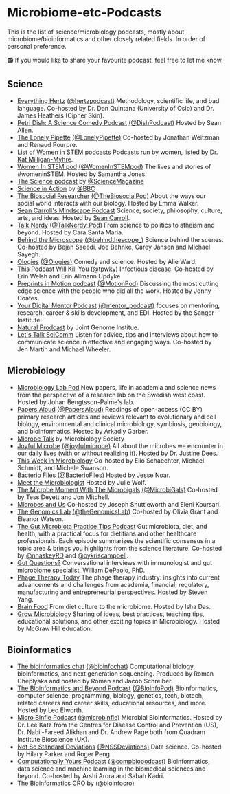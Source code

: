 # Microbiome-etc-Podcasts

This is the list of science/microbiology podcasts, mostly about microbiome/bioinformatics and other closely related fields. In order of personal preference.

📻 If you would like to share your favourite podcast, feel free to let me know.

## Science

- [Everything Hertz](https://everythinghertz.com/) [(@hertzpodcast)](https://twitter.com/hertzpodcast) Methodology, scientific life, and bad language. Co-hosted by Dr. Dan Quintana (University of Oslo) and Dr. James Heathers (Cipher Skin).
- [Petri Dish: A Science Comedy Podcast](https://anchor.fm/petridish) [(@DishPodcast)](https://twitter.com/DishPodcast) Hosted by Sean Allen.
- [The Lonely Pipette](https://mailchi.mp/422e1cbcf40a/try) [(@LonelyPipette)](https://twitter.com/LonelyPipette) Co-hosted by Jonathan Weitzman and Renaud Pourpre.
- [List of Women in STEM podcasts](https://twitter.com/i/lists/1052729937856102402) Podcasts run by women, listed by [Dr. Kat Milligan-Myhre](https://twitter.com/Napaaqtuk).
- [Women In STEM pod](https://podcasts.apple.com/us/podcast/stempod/id1475866450) [(@WomenInSTEMpod)](https://twitter.com/WomenInSTEMpod) The lives and stories of #womeninSTEM. Hosted by Samantha Jones.
- [The Science podcast](https://www.sciencemag.org/about/podcast) by [@ScienceMagazine](https://twitter.com/ScienceMagazine)
- [Science in Action](https://www.bbc.co.uk/programmes/p002vsnb/episodes/downloads) by [@BBC](https://twitter.com/BBC)
- [The Biosocial Researcher](https://anchor.fm/emma-walker28/) [(@TheBiosocialPod)](https://twitter.com/TheBiosocialPod) About the ways our social world interacts with our biology. Hosted by Emma Walker.
- [Sean Carroll's Mindscape Podcast](https://www.preposterousuniverse.com/podcast/) Science, society, philosophy, culture, arts, and ideas. Hosted by [Sean Carroll](https://twitter.com/seanmcarroll).
- [Talk Nerdy](https://www.carasantamaria.com/podcast) [(@TalkNerdy_Pod)](https://twitter.com/TalkNerdy_Pod) From science to politics to atheism and beyond. Hosted by Cara Santa Maria.
- [Behind the Microscope](https://www.behindthemicroscope.com/) [(@behindthescope_)](https://twitter.com/behindthescope_) Science behind the scenes. Co-hosted by Bejan Saeedi, Joe Behnke, Carey Jansen and Michael Sayegh.
- [Ologies](https://linktr.ee/alieward) [(@Ologies)](https://twitter.com/Ologies) Comedy and science. Hosted by Alie Ward.
- [This Podcast Will Kill You](http://thispodcastwillkillyou.com/) [(@tpwky)](https://twitter.com/tpwky) Infectious disease. Co-hosted by Erin Welsh and Erin Allmann Updyke
- [Preprints in Motion podcast](http://preprintsinmotion.com/) [(@MotionPod)](https://twitter.com/MotionPod) Discussing the most cutting edge science with the people who did all the work. Hosted by Jonny Coates.
- [Your Digital Mentor Podcast](https://your-digital-mentor.simplecast.com/) [(@mentor_podcast)](https://twitter.com/mentor_podcast) focuses on mentoring, research, career & skills development, and EDI. Hosted by the Sanger Institute.
- [Natural Prodcast](https://jgi.doe.gov/category/podcasts/natural-prodcast/) by Joint Genome Institue.
- [Let's Talk SciComm](https://anchor.fm/letstalkscicomm) Listen for advice, tips and interviews about how to communicate science in effective and engaging ways. Co-hosted by Jen Martin and Michael Wheeler.


## Microbiology

- [Microbiology Lab Pod](https://microbiology.se/2020/04/27/the-microbiology-lab-pod/) New papers, life in academia and science news from the perspective of a research lab on the Swedish west coast. Hosted by Johan Bengtsson-Palme's lab.
- [Papers Aloud](https://rss.com/podcasts/audiolit/) [(@PapersAloud)](https://twitter.com/PapersAloud) Readings of open-access (CC BY) primary research articles and reviews relevant to evolutionary and cell biology, environmental and clinical microbiology, symbiosis, geobiology, and bioinformatics. Hosted by Arkadiy Garber.
- [Microbe Talk](https://microbiologysociety.org/news-press/podcast-microbe-talk.html) by Microbiology Society
- [Joyful Microbe](https://joyfulmicrobe.com/category/podcast-episodes/) [(@joyfulmicrobe)](https://twitter.com/joyfulmicrobe) All about the microbes we encounter in our daily lives (with or without realizing it). Hosted by Dr. Justine Dees.
- [This Week in Microbiology](https://asm.org/Podcasts/TWiM) Co-hosted by Elio Schaechter, Michael Schmidt, and Michele Swanson.
- [Bacterio Files](https://asm.org/Podcasts/BacterioFiles) [(@BacterioFiles)](https://twitter.com/BacterioFiles) Hosted by Jesse Noar.
- [Meet the Microbiologist](https://asm.org/Podcasts/MTM) Hosted by Julie Wolf.
- [The Microbe Moment With The Microbigals](https://www.microbigals.com/the-microbe-moment-science-podcast) [(@MicrobiGals)](https://twitter.com/MicrobiGals) Co-hosted by Tess Deyett and Jon Mitchell.
- [Microbes and Us](https://fems-microbiology.org/welcome-to-our-new-podcast-microbes-and-us/) Co-hosted by Joseph Shuttleworth and Eleni Koursari.
- [The Genomics Lab](https://anchor.fm/thegenomicslab) [(@theGenomicsLab)](https://twitter.com/theGenomicsLab) Co-hosted by Olivia Grant and Eleanor Watson.
- [The Gut Microbiota Practice Tips Podcast](https://www.bykriscampbell.com/podcast) Gut microbiota, diet, and health, with a practical focus for dietitians and other healthcare professionals. Each episode summarizes the scientific consensus in a topic area & brings you highlights from the science literature. Co-hosted by [@nhaskeyRD](https://twitter.com/nhaskeyRD) and [@bykriscampbell](https://twitter.com/bykriscampbell).
- [Gut Questions?](https://yourgutquestions.com/) Conversational interviews with immunologist and gut microbiome specialist, William DePaolo, PhD.
- [Phage Therapy Today](https://anchor.fm/phagetherapytoday) The phage therapy industry: insights into current advancements and challenges from academia, financial, regulatory, manufacturing and entrepreneurial perspectives. Hosted by Steven Yang.
- [Brain Food](https://open.spotify.com/show/6y9HgUIM66QGMwGAHt0dgT) From diet culture to the microbiome. Hosted by Isha Das.
- [Grow Microbiology](https://open.spotify.com/show/2tNv1KcSqP2gTZsCh2VeM1) Sharing of ideas, best practices, teaching tips, educational solutions, and other exciting topics in Microbiology. Hosted by McGraw Hill education. 

## Bioinformatics

- [The bioinformatics chat](https://bioinformatics.chat/) [(@bioinfochat)](https://twitter.com/bioinfochat) Computational biology, bioinformatics, and next generation sequencing. Produced by Roman Cheplyaka and hosted by Roman and Jacob Schreiber.
- [The Bioinformatics and Beyond Podcast](https://anchor.fm/bioinfopod/) [(@BioInfoPod)](https://twitter.com/BioInfoPod) Bioinformatics, computer science, programming, biology, genetics, tech, biotech, related careers and career skills, educational resources, and more. Hosted by Leo Elworth.
- [Micro Binfie Podcast](https://soundcloud.com/microbinfie) [(@microbinfie)](https://twitter.com/microbinfie) Microbial Bioinformatics. Hosted by Dr. Lee Katz from the Centres for Disease Control and Prevention (US), Dr. Nabil-Fareed Alikhan and Dr. Andrew Page both from Quadram Institute Bioscience (UK).
- [Not So Standard Deviations](https://nssdeviations.com/) [(@NSSDeviations)](https://twitter.com/NSSDeviations) Data science. Co-hosted by Hilary Parker and Roger Peng.
- [Computationally Yours Podcast](https://linktr.ee/computationallyyours) [(@compbiopodcast)](https://twitter.com/compbiopodcast) Bioinformatics, data science and machine learning in the biomedical sciences and beyond. Co-hosted by Arshi Arora and Sabah Kadri.
- [The Bioinformatics CRO](https://www.bioinformaticscro.com/the-bioinformatics-cro-podcast/) by [(@bioinfocro)](https://twitter.com/bioinfocro)


  

